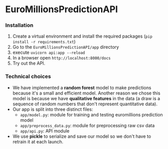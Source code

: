 # EuroMillionsPredictionAPI

### Installation

1. Create a virtual environment and install the required packages (`pip install -r requirements.txt`)
2. Go to the `EuroMillionsPredictionAPI/app` directory
3. execute `uvicorn api:app --reload`
4. In a browser open `http://localhost:8000/docs`
5. Try out the API.

### Technical choices

- We have implemented a **random forest** model to make predictions because it's a small and efficient model. Another reason we chose this model is because we have **qualitative features** in the data (a draw is a sequence of random numbers that don't represent quantitative data).
- Our app is split into three distinct files:
    - `app/model.py`: module for training and testing euromillions prediction model
    - `app/preprocess_data.py`: module for preprocessing raw csv data
    - `app/api.py`: API module
- We use **pickle** to serialize and save our model so we don't have to retrain it at each launch.
